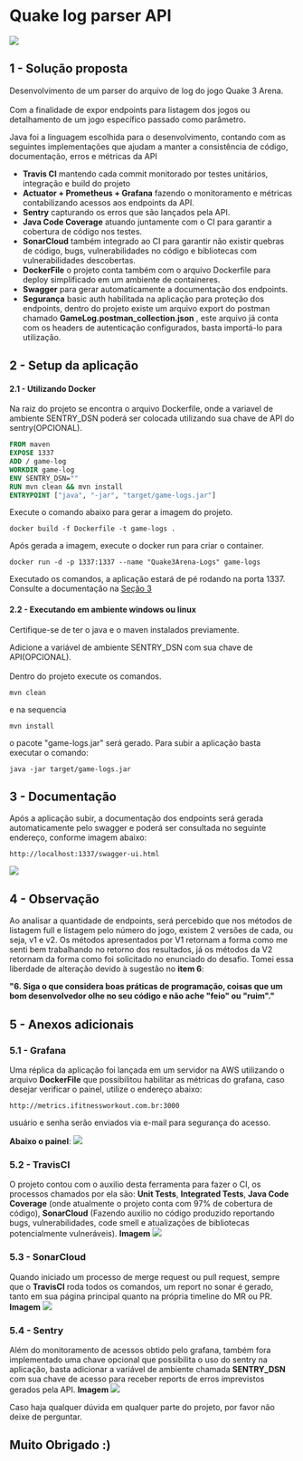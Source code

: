 # Quake log parser API

<img src="https://github.com/wmasantos/game-log/blob/master/Quake.jpeg"/>
  
## 1 - Solução proposta  
  
Desenvolvimento de um parser do arquivo de log do jogo Quake 3 Arena.<br>  
Com a finalidade de expor endpoints para listagem dos jogos ou detalhamento de um jogo específico passado como parâmetro.<br>  
  
Java foi a linguagem escolhida para o desenvolvimento, contando com as seguintes implementações que ajudam a manter a consistência de código, documentação, erros e métricas da API  
  
 - **Travis CI** mantendo cada commit monitorado por testes unitários, integração e build do projeto  
 - **Actuator + Prometheus + Grafana** fazendo o monitoramento e métricas contabilizando acessos aos endpoints da API.  
 - **Sentry** capturando os erros que são lançados pela API.  
 - **Java Code Coverage** atuando juntamente com o CI para garantir a cobertura de código nos testes.  
 - **SonarCloud** também integrado ao CI para garantir não existir quebras de código, bugs, vulnerabilidades no código e bibliotecas com vulnerabilidades descobertas.  
 - **DockerFile** o projeto conta também com o arquivo Dockerfile para deploy simplificado em um ambiente de containeres.  
 - **Swagger** para gerar automaticamente a documentação dos endpoints.
 - **Segurança** basic auth habilitada na aplicação para proteção dos endpoints, dentro do projeto existe um arquivo export do postman chamado **GameLog.postman_collection.json** , este arquivo já conta com os headers de autenticação configurados, basta importá-lo para utilização.
  
## 2 - Setup da aplicação  
  
#### 2.1 - Utilizando Docker  
  
Na raiz do projeto se encontra o arquivo Dockerfile, onde a variavel de ambiente SENTRY_DSN poderá ser colocada utilizando sua chave de API do sentry(OPCIONAL).  
  
```dockerfile  
FROM maven  
EXPOSE 1337  
ADD / game-log  
WORKDIR game-log  
ENV SENTRY_DSN=""  
RUN mvn clean && mvn install  
ENTRYPOINT ["java", "-jar", "target/game-logs.jar"]  
```  
  
Execute o comando abaixo para gerar a imagem do projeto.  
```  
docker build -f Dockerfile -t game-logs .  
```  
Após gerada a imagem, execute o docker run para criar o container.  
```  
docker run -d -p 1337:1337 --name "Quake3Arena-Logs" game-logs  
```  
Executado os comandos, a aplicação estará de pé rodando na porta 1337. Consulte a documentação na [Seção 3](#3-Documentação)  
  
#### 2.2 - Executando em ambiente windows ou linux  
Certifique-se de ter o java e o maven instalados previamente.  
  
Adicione a variável de ambiente SENTRY_DSN com sua chave de API(OPCIONAL).<br>  
Dentro do projeto execute os comandos.  
```  
mvn clean  
```  
e na sequencia  
```  
mvn install  
```  
o pacote "game-logs.jar" será gerado. Para subir a aplicação basta executar o comando:  
```  
java -jar target/game-logs.jar  
```  
  
## 3 - Documentação  
Após a aplicação subir, a documentação dos endpoints será gerada automaticamente pelo swagger e poderá ser consultada no seguinte endereço, conforme imagem abaixo:  
```  
http://localhost:1337/swagger-ui.html  
```  
  
<img src="https://github.com/wmasantos/game-log/blob/master/Swagger.jpg"/>  
  
## 4 - Observação  
Ao analisar a quantidade de endpoints, será percebido que nos métodos de listagem full e listagem pelo número do jogo, existem 2 versões de cada, ou seja, v1 e v2. Os métodos apresentados por V1 retornam a forma como me senti bem trabalhando no retorno dos resultados, já os métodos da V2 retornam da forma como foi solicitado no enunciado do desafio. Tomei essa liberdade de alteração devido à sugestão no **item 6**:<br>  
  
**"6. Siga o que considera boas práticas de programação, coisas que um bom desenvolvedor olhe no seu código e não ache "feio" ou "ruim"."**  
  
## 5 - Anexos adicionais 
### 5.1 - Grafana 
Uma réplica da aplicação foi lançada em um servidor na AWS utilizando o arquivo **DockerFile** que possibilitou habilitar as métricas do grafana, caso desejar verificar o painel, utilize o endereço abaixo:
```
http://metrics.ifitnessworkout.com.br:3000
```
usuário e senha serão enviados via e-mail para segurança do acesso.

**Abaixo o painel**:
<img src="https://github.com/wmasantos/game-log/blob/master/Grafana.jpg"/>  

### 5.2 - TravisCI
O projeto contou com o auxilio desta ferramenta para fazer o CI, os processos chamados por ela são: **Unit Tests**, **Integrated Tests**, **Java Code Coverage** (onde atualmente o projeto conta com 97% de cobertura de código), **SonarCloud** (Fazendo auxilio no código produzido reportando bugs, vulnerabilidades, code smell e atualizações de bibliotecas potencialmente vulneráveis). 
**Imagem**
<img src="https://github.com/wmasantos/game-log/blob/master/CI.jpg"/>  

### 5.3 - SonarCloud
Quando iniciado um processo de merge request ou pull request, sempre que o **TravisCI** roda todos os comandos, um report no sonar é gerado, tanto em sua página principal quanto na própria timeline do MR ou PR.
**Imagem**
<img src="https://github.com/wmasantos/game-log/blob/master/Sonar.jpg"/>  

### 5.4 - Sentry
Além do monitoramento de acessos obtido pelo grafana, também fora implementado uma chave opcional que possibilita o uso do sentry na aplicação, basta adicionar a variável de ambiente chamada **SENTRY_DSN** com sua chave de acesso para receber reports de erros imprevistos gerados pela API.
**Imagem**
<img src="https://github.com/wmasantos/game-log/blob/master/Sentry.jpg"/>  
  
Caso haja qualquer dúvida em qualquer parte do projeto, por favor não deixe de perguntar.
## Muito Obrigado :)

